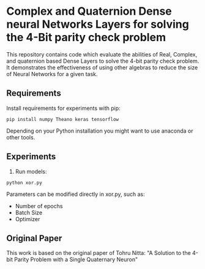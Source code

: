 Complex and Quaternion Dense neural Networks Layers for solving the 4-Bit parity check problem
=====================

This repository contains code which evaluate the abilities of Real,
Complex, and quaternion based Dense Layers to solve the 4-bit parity
check problem. It demonstrates the effectiveness of using other
algebras to reduce the size of Neural Networks for a given task. 


Requirements
------------

Install requirements for experiments with pip:
```
pip install numpy Theano keras tensorflow
```

Depending on your Python installation you might want to use anaconda or other tools. 

Experiments
-----------

1. Run models:

```
python xor.py
```

Parameters can be modified directly in xor.py, such as:
    
- Number of epochs
- Batch Size
- Optimizer

Original Paper
-----------

This work is based on the original paper of Tohru Nitta: "A Solution to the 4-bit Parity Problem with a Single Quaternary Neuron"

